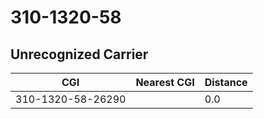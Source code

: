 # 310-1320-58
## Unrecognized Carrier


| CGI | Nearest CGI | Distance |
|-----|-------------|----------|
| 310-1320-58-26290 |  | 0.0 |
